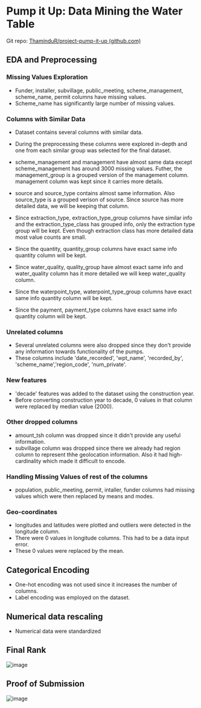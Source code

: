 # Pump it Up: Data Mining the Water Table

Git repo: [ThaminduR/project-pump-it-up (github.com)](https://github.com/ThaminduR/project-pump-it-up)

## EDA and Preprocessing

### Missing Values Exploration

- Funder, installer, subvillage, public_meeting, scheme_management, scheme_name, permit columns have missing values.
- Scheme_name has significantly large number of missing values.

### Columns with Similar Data

- Dataset contains several columns with similar data. 
- During the preprocessing these columns were explored in-depth and one from each similar group was selected for the final dataset.

- scheme_management and management have almost same data except scheme_management has around 3000 missing values. Futher, the management_group is a grouped version of the management column. management column was kept since it carries more details.

- source and source_type contains almost same information. Also source_type is a grouped verison of source. Since source has more detailed data, we will be keeping that column.

- Since extraction_type, extraction_type_group columns have similar info and the extraction_type_class has grouped info, only the extraction type group will be kept. Even though extraction class has more detailed data most value counts are small.

- Since the quantity, quantity_group columns have exact same info quantity column will be kept.

- Since water_quality, quality_group have almost exact same info and water_quality column has it more detailed we will keep water_quality column.

- Since the waterpoint_type, waterpoint_type_group columns have exact same info quantity column will be kept.

- Since the payment, payment_type columns have exact same info quantity column will be kept.
### Unrelated columns

- Several unrelated columns were also dropped since they don't provide any information towards functionality of the pumps. 
- These columns include 'date_recorded', 'wpt_name', 'recorded_by', 'scheme_name','region_code', 'num_private'.

### New features

- 'decade' features was added to the dataset using the construction year.
- Before converting construction year to decade, 0 values in that column were replaced by median value (2000).

### Other dropped columns

- amount_tsh column was dropped since it didn't provide any useful information.
- subvillage column was dropped since there we already had region column to represent thhe geolocation information. Also it had high-cardinality which made it difficult to encode.

### Handling Missing Values of rest of the columns

- population, public_meeting, permit, intaller, funder columns had missing values which were then replaced by means and modes.

### Geo-coordinates

- longitudes and latitudes were plotted and outliers were detected in the longitude column.
- There were 0 values in longitude columns. This had to be a data input error.
- These 0 values were replaced by the mean.

## Categorical Encoding

- One-hot encoding was not used since it increases the number of columns.
- Label encoding was employed on the dataset.

## Numerical data rescaling

- Numerical data were standardized

## Final Rank

![image](https://user-images.githubusercontent.com/45028707/133826047-28fdadb3-8afd-47df-964c-1497d725b9ef.png)


## Proof of Submission

![image](https://user-images.githubusercontent.com/45028707/133826020-d81fd070-b9f9-446e-8090-d85636ee5f02.png)
